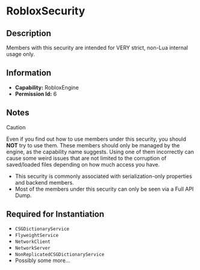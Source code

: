 # RobloxSecurity

## Description
Members with this security are intended for VERY strict, non-Lua internal usage only.

## Information
- **Capability:** RobloxEngine
- **Permission Id:** 6

## Notes
> [!CAUTION]
> Even if you find out how to use members under this security, you should **NOT** try to use them.
> These members should only be managed by the engine, as the capability name suggests.
> Using one of them incorrectly can cause some weird issues that are not limited to the corruption of saved/loaded files depending on how much access you have.

- This security is commonly associated with serialization-only properties and backend members.
- Most of the members under this security can only be seen via a Full API Dump.

## Required for Instantiation
- `CSGDictionaryService`
- `FlyweightService`
- `NetworkClient`
- `NetworkServer`
- `NonReplicatedCSGDictionaryService`
- Possibly some more...
